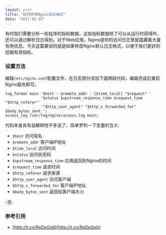 ```yaml
---
layout: post
title: "如何修改Nginx日志格式"
date: "2017-02-03"
---
```


有时我们需要分析一些程序的指标数据，这些指标数据除了可以从运行时获得外，还可以通过解析日志得到。对于Web应用，Nginx提供的访问日志里就蕴藏着大量有用信息。今天这篇要说的就是如果修改Nginx默认日志格式，以便于我们更好的挖掘有效指标。

### 设置方法
编辑`/etc/nginx.conf`配置文件，在日志部分添加下面两段代码，编辑完成后重启Nginx服务即可。

```
log_format main '$host - $remote_addr - [$time_local] "$request" '
                '$status $upstream_response_time $request_time "$http_referer"'
                '"$http_user_agent" "$http_x_forwarded_for" $body_bytes_sent ';
access_log /var/log/nginx/access.log main;
```

代码本身具有自解释性不多说了，简单罗列一下变量的含义:

+ `$host` 访问域名
+ `$remote_addr` 客户端IP地址
+ `$time_local` 访问时间
+ `$status` 访问状态码
+ `$upstream_response_time` 应用返回到Nginx的时间
+ `$request_time` 请求时间
+ `$http_referer` 请求来源
+ `$http_user_agent` 访问客户端
+ `$http_x_forwarded_for` 客户端IP地址
+ `$body_bytes_sent` 返回给客户端大小

-完-

### 参考引用
+ [http://t.cn/RxDpGxb](http://t.cn/RxDpGxb)